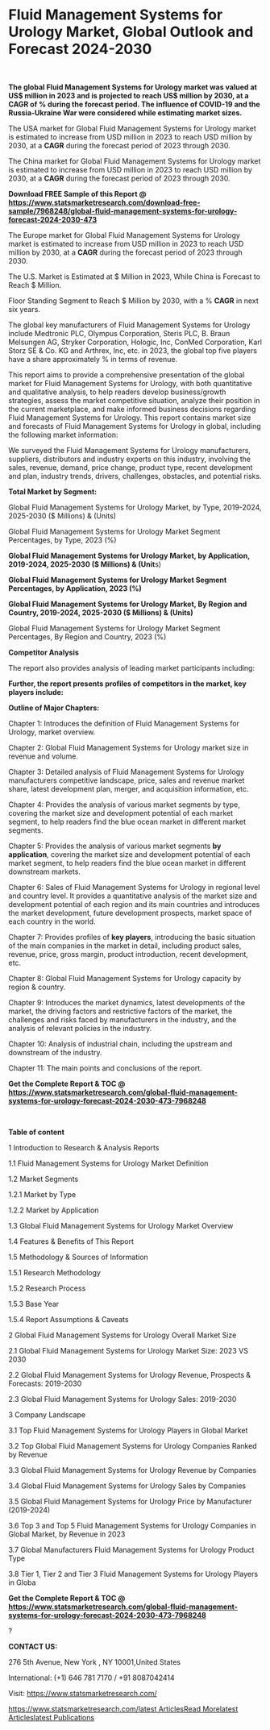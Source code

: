 <h1>Fluid Management Systems for Urology Market, Global Outlook and Forecast 2024-2030</h1><br/><p><strong>The global Fluid Management Systems for Urology market was valued at US$ million in 2023 and is projected to reach US$ million by 2030, at a <strong>CAGR</strong> of % during the forecast period. The influence of COVID-19 and the Russia-Ukraine War were considered while estimating market sizes.</strong></p>
 
 
 
 <p>The USA market for Global Fluid Management Systems for Urology market is estimated to increase from USD million in 2023 to reach USD million by 2030, at a <strong>CAGR</strong> during the forecast period of 2023 through 2030.</p>
 
 
 
 <p>The China market for Global Fluid Management Systems for Urology market is estimated to increase from USD million in 2023 to reach USD million by 2030, at a <strong>CAGR</strong> during the forecast period of 2023 through 2030.</p>
 
 
 
 <p><strong>Download FREE Sample of this Report @ <a href="https://www.statsmarketresearch.com/download-free-sample/7968248/global-fluid-management-systems-for-urology-forecast-2024-2030-473">https://www.statsmarketresearch.com/download-free-sample/7968248/global-fluid-management-systems-for-urology-forecast-2024-2030-473</a></strong></p>
 
 
 
 <p>The Europe market for Global Fluid Management Systems for Urology market is estimated to increase from USD million in 2023 to reach USD million by 2030, at a <strong>CAGR</strong> during the forecast period of 2023 through 2030.</p>
 
 
 
 <p>The U.S. Market is Estimated at $ Million in 2023, While China is Forecast to Reach $ Million.</p>
 
 
 
 <p>Floor Standing Segment to Reach $ Million by 2030, with a % <strong>CAGR</strong> in next six years.</p>
 
 
 
 <p>The global key manufacturers of Fluid Management Systems for Urology include Medtronic PLC, Olympus Corporation, Steris PLC, B. Braun Melsungen AG, Stryker Corporation, Hologic, Inc, ConMed Corporation, Karl Storz SE & Co. KG and Arthrex, Inc, etc. in 2023, the global top five players have a share approximately % in terms of revenue.</p>
 
 
 
 <p>This report aims to provide a comprehensive presentation of the global market for Fluid Management Systems for Urology, with both quantitative and qualitative analysis, to help readers develop business/growth strategies, assess the market competitive situation, analyze their position in the current marketplace, and make informed business decisions regarding Fluid Management Systems for Urology. This report contains market size and forecasts of Fluid Management Systems for Urology in global, including the following market information:</p>
 
 
 
 <p>We surveyed the Fluid Management Systems for Urology manufacturers, suppliers, distributors and industry experts on this industry, involving the sales, revenue, demand, price change, product type, recent development and plan, industry trends, drivers, challenges, obstacles, and potential risks.</p>
 
 
 
 <p><strong>Total Market by Segment:</strong></p>
 
 
 
 <p>Global Fluid Management Systems for Urology Market, by Type, 2019-2024, 2025-2030 ($ Millions) & (Units)</p>
 
 
 
 <p>Global Fluid Management Systems for Urology Market Segment Percentages, by Type, 2023 (%)</p>
 
 
 
 <p><strong>Global Fluid Management Systems for Urology Market, <strong>by Application</strong>, 2019-2024, 2025-2030 ($ Millions) & (Unit</strong>s)</p>
 
 
 
 <p><strong>Global Fluid Management Systems for Urology Market Segment Percentages, <strong>by Application</strong>, 2023 (%)</strong></p>
 
 
 
 <p><strong>Global Fluid Management Systems for Urology Market, By Region and Country, 2019-2024, 2025-2030 ($ Millions) & (Units)</strong></p>
 
 
 
 <p>Global Fluid Management Systems for Urology Market Segment Percentages, By Region and Country, 2023 (%)</p>
 
 
 
 <p><strong>Competitor Analysis</strong></p>
 
 
 
 <p>The report also provides analysis of leading market participants including:</p>
 
 
 
 <p><strong>Further, the report presents profiles of competitors in the market, <strong>key players</strong> include:</strong></p>
 
 
 
 <p><strong>Outline of Major Chapters:</strong></p>
 
 
 
 <p>Chapter 1: Introduces the definition of Fluid Management Systems for Urology, market overview.</p>
 
 
 
 <p>Chapter 2: Global Fluid Management Systems for Urology market size in revenue and volume.</p>
 
 
 
 <p>Chapter 3: Detailed analysis of Fluid Management Systems for Urology manufacturers competitive landscape, price, sales and revenue market share, latest development plan, merger, and acquisition information, etc.</p>
 
 
 
 <p>Chapter 4: Provides the analysis of various market segments by type, covering the market size and development potential of each market segment, to help readers find the blue ocean market in different market segments.</p>
 
 
 
 <p>Chapter 5: Provides the analysis of various market segments <strong>by application</strong>, covering the market size and development potential of each market segment, to help readers find the blue ocean market in different downstream markets.</p>
 
 
 
 <p>Chapter 6: Sales of Fluid Management Systems for Urology in regional level and country level. It provides a quantitative analysis of the market size and development potential of each region and its main countries and introduces the market development, future development prospects, market space of each country in the world.</p>
 
 
 
 <p>Chapter 7: Provides profiles of <strong>key players</strong>, introducing the basic situation of the main companies in the market in detail, including product sales, revenue, price, gross margin, product introduction, recent development, etc.</p>
 
 
 
 <p>Chapter 8: Global Fluid Management Systems for Urology capacity by region & country.</p>
 
 
 
 <p>Chapter 9: Introduces the market dynamics, latest developments of the market, the driving factors and restrictive factors of the market, the challenges and risks faced by manufacturers in the industry, and the analysis of relevant policies in the industry.</p>
 
 
 
 <p>Chapter 10: Analysis of industrial chain, including the upstream and downstream of the industry.</p>
 
 
 
 <p>Chapter 11: The main points and conclusions of the report.</p>
 
 
 
 <div><b>Get the Complete Report & TOC @ <a href="https://www.statsmarketresearch.com/global-fluid-management-systems-for-urology-forecast-2024-2030-473-7968248">https://www.statsmarketresearch.com/global-fluid-management-systems-for-urology-forecast-2024-2030-473-7968248</a></b></div>
 
 
 
 <p><br />
 
 <b>Table of content</b></p>
 
 
 
 <p>1 Introduction to Research & Analysis Reports<br />
 
 1.1 Fluid Management Systems for Urology Market Definition<br />
 
 1.2 Market Segments<br />
 
 1.2.1 Market by Type<br />
 
 1.2.2 Market by Application<br />
 
 1.3 Global Fluid Management Systems for Urology Market Overview<br />
 
 1.4 Features & Benefits of This Report<br />
 
 1.5 Methodology & Sources of Information<br />
 
 1.5.1 Research Methodology<br />
 
 1.5.2 Research Process<br />
 
 1.5.3 Base Year<br />
 
 1.5.4 Report Assumptions & Caveats<br />
 
 2 Global Fluid Management Systems for Urology Overall Market Size<br />
 
 2.1 Global Fluid Management Systems for Urology Market Size: 2023 VS 2030<br />
 
 2.2 Global Fluid Management Systems for Urology Revenue, Prospects & Forecasts: 2019-2030<br />
 
 2.3 Global Fluid Management Systems for Urology Sales: 2019-2030<br />
 
 3 Company Landscape<br />
 
 3.1 Top Fluid Management Systems for Urology Players in Global Market<br />
 
 3.2 Top Global Fluid Management Systems for Urology Companies Ranked by Revenue<br />
 
 3.3 Global Fluid Management Systems for Urology Revenue by Companies<br />
 
 3.4 Global Fluid Management Systems for Urology Sales by Companies<br />
 
 3.5 Global Fluid Management Systems for Urology Price by Manufacturer (2019-2024)<br />
 
 3.6 Top 3 and Top 5 Fluid Management Systems for Urology Companies in Global Market, by Revenue in 2023<br />
 
 3.7 Global Manufacturers Fluid Management Systems for Urology Product Type<br />
 
 3.8 Tier 1, Tier 2 and Tier 3 Fluid Management Systems for Urology Players in Globa</p>
 
 
 
 <div><b>Get the Complete Report & TOC @ <a href="https://www.statsmarketresearch.com/global-fluid-management-systems-for-urology-forecast-2024-2030-473-7968248">https://www.statsmarketresearch.com/global-fluid-management-systems-for-urology-forecast-2024-2030-473-7968248</a></b></div>
 
 
 
 <p>? </p>
 
 
 
 <p><b>CONTACT US:</b><br />
 
 276 5th Avenue, New York , NY 10001,United States<br />
 
 International: (+1) 646 781 7170 / +91 8087042414<br />
 
 Visit: <a href="https://www.statsmarketresearch.com/">https://www.statsmarketresearch.com/</a><br />
 
 <a href="https://gyeongbokgung.com">https://www.statsmarketresearch.com/</a><a href="https://hallyeomaritime.com">latest Articles</a><a href="https://jingwansa.com">Read More</a><a href="https://nguoiviet.jp/">latest Articles</a><a href="https://www.intelmarketresearch.com/">latest Publications</a></p>